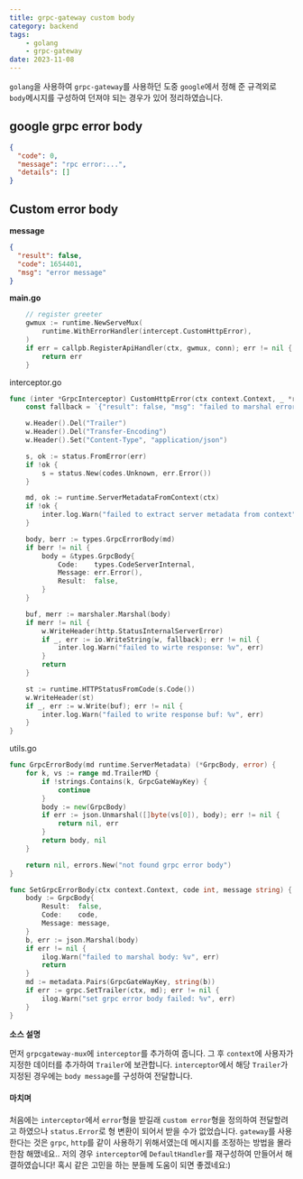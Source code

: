 ```yaml
---
title: grpc-gateway custom body
category: backend
tags:
	- golang
	- grpc-gateway
date: 2023-11-08
---
```


`golang`을 사용하여 `grpc-gateway`를 사용하던 도중 `google`에서 정해 준 규격외로 `body`메시지를 구성하여 던져야 되는 경우가 있어 정리하였습니다.

## google grpc error body

```json
{
  "code": 0,
  "message": "rpc error:...",
  "details": []
}
```

## Custom error body

**message**

```json
{
  "result": false,
  "code": 1654401,
  "msg": "error message"
}
```

**main.go**

```go
	// register greeter
	gwmux := runtime.NewServeMux(
		runtime.WithErrorHandler(intercept.CustomHttpError),
	)
	if err = callpb.RegisterApiHandler(ctx, gwmux, conn); err != nil {
		return err
	}
```

interceptor.go

```go
func (inter *GrpcInterceptor) CustomHttpError(ctx context.Context, _ *runtime.ServeMux, marshaler runtime.Marshaler, w http.ResponseWriter, _ *http.Request, err error) {
	const fallback = `{"result": false, "msg": "failed to marshal error message", "code": 146000}`

	w.Header().Del("Trailer")
	w.Header().Del("Transfer-Encoding")
	w.Header().Set("Content-Type", "application/json")

	s, ok := status.FromError(err)
	if !ok {
		s = status.New(codes.Unknown, err.Error())
	}

	md, ok := runtime.ServerMetadataFromContext(ctx)
	if !ok {
		inter.log.Warn("failed to extract server metadata from context")
	}

	body, berr := types.GrpcErrorBody(md)
	if berr != nil {
		body = &types.GrpcBody{
			Code:    types.CodeServerInternal,
			Message: err.Error(),
			Result:  false,
		}
	}

	buf, merr := marshaler.Marshal(body)
	if merr != nil {
		w.WriteHeader(http.StatusInternalServerError)
		if _, err := io.WriteString(w, fallback); err != nil {
			inter.log.Warn("failed to wirte response: %v", err)
		}
		return
	}

	st := runtime.HTTPStatusFromCode(s.Code())
	w.WriteHeader(st)
	if _, err := w.Write(buf); err != nil {
		inter.log.Warn("failed to write response buf: %v", err)
	}
}
```

utils.go

```go
func GrpcErrorBody(md runtime.ServerMetadata) (*GrpcBody, error) {
	for k, vs := range md.TrailerMD {
		if !strings.Contains(k, GrpcGateWayKey) {
			continue
		}
		body := new(GrpcBody)
		if err := json.Unmarshal([]byte(vs[0]), body); err != nil {
			return nil, err
		}
		return body, nil
	}

	return nil, errors.New("not found grpc error body")
}

func SetGrpcErrorBody(ctx context.Context, code int, message string) {
	body := GrpcBody{
		Result:  false,
		Code:    code,
		Message: message,
	}
	b, err := json.Marshal(body)
	if err != nil {
		ilog.Warn("failed to marshal body: %v", err)
		return
	}
	md := metadata.Pairs(GrpcGateWayKey, string(b))
	if err := grpc.SetTrailer(ctx, md); err != nil {
		ilog.Warn("set grpc error body failed: %v", err)
	}
}
```

**소스 설명**

먼저 `grpcgateway-mux`에 `interceptor`를 추가하여 줍니다. 그 후 `context`에 사용자가 지정한 데이터를 추가하여 `Trailer`에 보관합니다. `interceptor`에서 해당 `Trailer`가 지정된 경우에는 `body message`를 구성하여 전달합니다.

#### 마치며

처음에는 `interceptor`에서 `error`형을 받길래 `custom error`형을 정의하여 전달할려고 하였으나 `status.Error`로 형 변환이 되어서 받을 수가 없었습니다. `gateway`를 사용한다는 것은 `grpc`, `http`를 같이 사용하기 위해서였는데 메시지를 조정하는 방법을 몰라 한참 해맸네요.. 저의 경우 `interceptor`에 `DefaultHandler`를 재구성하여 만들어서 해결하였습니다! 혹시 같은 고민을 하는 분들께 도움이 되면 좋겠네요:)
